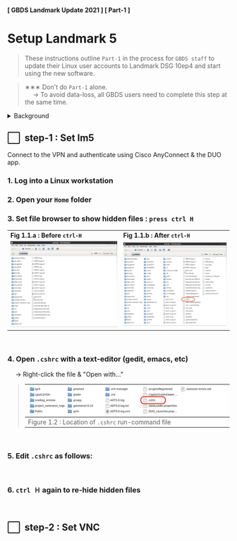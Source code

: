 #### [ GBDS Landmark Update 2021 ] [ Part-1 ]


# Setup Landmark 5

> These instructions outline `Part-1` in the process for `GBDS staff` to update their Linux user accounts to Landmark DSG 10ep4 and start using the new software.


> &#x2217;&#x2217;&#x2217; Don't do `Part-1` alone.<br>
> &emsp; &#x2192; To avoid data-loss, all GBDS users need to complete this step at the same time.


<details>
<summary style="font-size:1.0em">Background</summary>

### Deployed

>
![Linux](https://img.shields.io/badge/platform-rhel%206*%20|%20rhel%207-orange?style=flat-square&logo=red-hat)
![OpenWorks](https://img.shields.io/badge/OpenWorks-5000.10.6.0-419B59?style=flat-square)
![DecisionSpace](https://img.shields.io/badge/DecisionSpace-10ep.4.03-8FC965?style=flat-square)
<br><sup>&#xFF0A; rhel 6 is being phased out, but is still available in limited capacity


### Deprecated

> **Maintenance has expired for these applications, and they're no longer UT ISO no longer supports them:**

> * DecisionSpace 10ep.0.05
> * OpenWorks 5000.10.2.0
> * Red Hat Enterprise Linux v6 (in-progress)

### Shorthand + Abbreviations

>
<table style="width:100%">
  <tr>
    <td><b>DSG</b></td>
    <td>DecisionSpace Geoscience <br><sub>i.e. DecisionSpace (at some point Landmark added "Geoscience" to the name)</sub></td>
  </tr>
  <tr>
    <td><b>lm4, lm5</b></td>
    <td>Landmark4 & Landmark5 <br><sub> 	&#x2192; UTIG's internal naming convention for the deprecated & new versions, respectively</sub></td>
  </tr>
  <tr>
    <td><b>10ep.x.xx</b></td>
    <td>DecisionSpace version number</td>
  </tr>
  <tr>
    <td><b>10ep</b></td>
    <td>the version being deprecated (10ep.0.05) <br><sub>i.e. "Landmark4" , "lm4"</sub></td>
  </tr>
  <tr>
    <td><b>10ep4</b></td>
    <td>the version being deployed (10ep.4.03) <br><sub>i.e. "Landmark5" , "lm5"</sub></td></td>
   </tr>
</table>

</details>


## &#x2B1C;&#x00A0; step-1 : Set lm5

Connect to the VPN and authenticate using Cisco AnyConnect & the DUO app.

### 1. Log into a Linux workstation

### 2. Open your `Home` folder

### 3. Set file browser to show hidden files : `press ctrl H`

>	
<table style="width:100%">
<tr>
  <td><b>Fig 1.1.a : Before <code>ctrl-H</code></b></td>
  <td><b>Fig 1.1.b : After <code>ctrl-H</code></b></td>
</tr>
<tr>
  <td><img src="./img/ch1/step1/set-lm5-1-browser.png" /></td>
  <td><img src="./img/ch1/step1/set-lm5-2-browser-cshrc.png" /></td>
</tr>
</table>

<br>

### 4. Open `.cshrc` with a text-editor (gedit, emacs, etc)

&emsp; &#x2192; Right-click the file & "Open with..."

<blockquote>

| <img src="./img/ch1/step1/set-lm5-3-edit-cshrc.png" /> |
|--------------------------------------------------------|
| Figure 1.2 : Location of `.cshrc` run-command file     |
</blockquote>

<br>

### 5. Edit `.cshrc` as follows:


<br>

### 6. <code>ctrl &#xFF28;</code> again to re-hide hidden files

<br>

## &#x2B1C;&#x00A0; step-2 : Set VNC



<!--
### From your home computer:

1. Start terminal ("command prompt" for Windows)
2. 


```bash
ssh <your-user-name>@ig-<machine-name>.ig.utexas.edu

# NOTE
```
<img src="../img/vnc/ssh-vncserver-1-kill.mov" width="100%"/>

<video width="100%" controls loop>
<source src="../img/vnc/ssh-vncserver-1-kill.mov">
</video>



## close vncserver


```bash
vncserver -list

TurboVNC sessions:

X DISPLAY #  PROCESS ID
:1           16000
:2           4079
```


```bash
vncserver -kill :<screen-number>
```
-->

<!--
<https://vpn.utexas.edu/>

## Requirements

* DUO multi-factor authentication
* Cisco AnyConnect app
-->